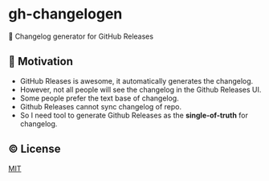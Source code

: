 # gh-changelogen

📜 Changelog generator for GitHub Releases

## 💪 Motivation

- GitHub Rleases is awesome, it automatically generates the changelog.
- However, not all people will see the changelog in the Github Releases UI.
- Some people prefer the text base of changelog.
- Github Releases cannot sync changelog of repo.
- So I need tool to generate Github Releases as the **single-of-truth** for changelog.

## ©️ License

[MIT](https://opensource.org/licenses/MIT)
